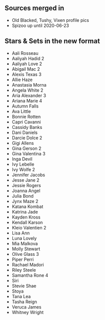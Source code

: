 ## Sources merged in
* Old Blacked, Tushy, Vixen profile pics
* Spizoo up until 2020-06-23

## Stars & Sets in the new format
* Aali Rosseau
* Aaliyah Hadid 2
* Aaliyah Love 2
* Abigail Mac 2
* Alexis Texas 3
* Allie Haze
* Anastasia Morna
* Angela White 2
* Aria Alexander 3
* Ariana Marie 4
* Autumn Falls
* Ava Little
* Bonnie Rotten 
* Capri Cavanni
* Cassidy Banks
* Dani Daniels
* Darcie Dolce 2
* Gigi Allens
* Gina Gerson 2
* Gina Valentina 3
* Inga Devil
* Ivy Lebelle
* Ivy Wolfe 2
* Jennifer Jacobs
* Jesse Jane 2
* Jessie Rogers
* Joanna Angel
* Julia Bond
* Jynx Maze 2
* Katana Kombat
* Katrina Jade
* Kayden Kross
* Kendall Karson
* Kleio Valentien 2
* Lisa Ann
* Luna Lovely
* Mia Malkova
* Molly Stewart
* Olive Glass 3
* Piper Perri
* Rachael Madori
* Riley Steele
* Samantha Rone 4
* Siri
* Stevie Shae
* Stoya
* Tana Lea
* Tasha Reign
* Veruca James
* Whitney Wright
